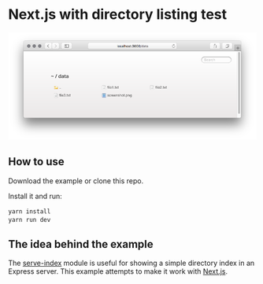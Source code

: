 # Next.js with directory listing test

![](https://raw.githubusercontent.com/statico/nextjs-with-serve-index/master/static/data/screenshot.png)

## How to use

Download the example or clone this repo.

Install it and run:

```bash
yarn install
yarn run dev
```

## The idea behind the example

The [serve-index](https://github.com/expressjs/serve-index) module is useful for showing a simple directory index in an Express server. This example attempts to make it work with [Next.js](https://github.com/zeit/next.js).
